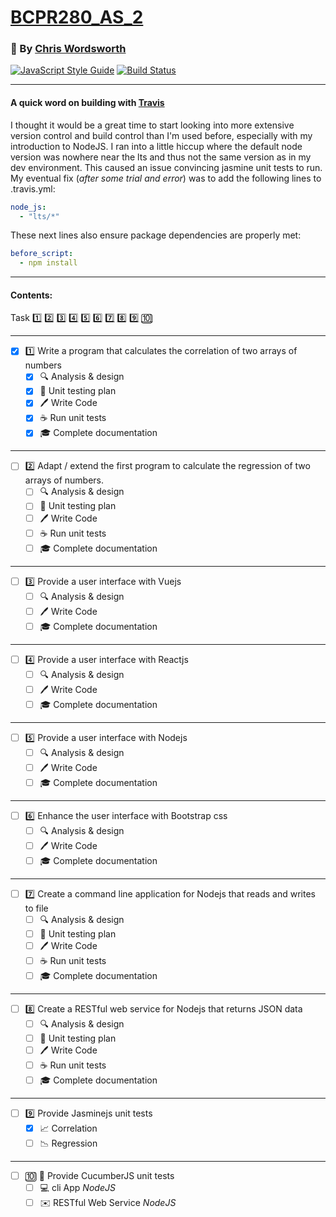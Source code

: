 # [BCPR280_AS_2](https://github.com/cmw278/BCPR280_AS_2/)
### :bust_in_silhouette: By [Chris Wordsworth](https://github.com/cmw278/)

[![JavaScript Style Guide](https://img.shields.io/badge/code_style-standard-brightgreen.svg)](https://standardjs.com)
[![Build Status](https://travis-ci.org/cmw278/BCPR280_AS_2.svg?branch=master)](https://travis-ci.org/cmw278/BCPR280_AS_2)

---

#### A quick word on building with [Travis](https://travis-ci.org/cmw278/BCPR280_AS_2)

I thought it would be a great time to start looking into more extensive version control and build control than I'm used before, especially with my introduction to NodeJS. I ran into a little hiccup where the default node version was nowhere near the lts and thus not the same version as in my dev environment. This caused an issue convincing jasmine unit tests to run. My eventual fix (*after some trial and error*) was to add the following lines to .travis.yml:

``` yaml
node_js:
  - "lts/*"
```

These next lines also ensure package dependencies are properly met:

``` yaml
before_script:
  - npm install
```

---

#### Contents:

Task
[:one:](#1)
[:two:](#2)
[:three:](#3)
[:four:](#4)
[:five:](#5)
[:six:](#6)
[:seven:](#7)
[:eight:](#8)
[:nine:](#9)
[:keycap_ten:](#10)

---

<span id="1" hidden></span>

  - [x] :one: Write a program that calculates the correlation of two arrays of numbers
    - [x] :mag: Analysis & design
    - [x] :memo: Unit testing plan
    - [x] :pen: Write Code
    - [x] :coffee: Run unit tests
    - [x] :mortar_board: Complete documentation

---

<span id="2" hidden></span>

  - [ ] :two: Adapt / extend the first program to calculate the regression of two arrays of numbers.
    - [ ] :mag: Analysis & design
    - [ ] :memo: Unit testing plan
    - [ ] :pen: Write Code
    - [ ] :coffee: Run unit tests
    - [ ] :mortar_board: Complete documentation

---

<span id="3" hidden></span>

  - [ ] :three: Provide a user interface with Vuejs
    - [ ] :mag: Analysis & design
    - [ ] :pen: Write Code
    - [ ] :mortar_board: Complete documentation

---

<span id="4" hidden></span>

  - [ ] :four: Provide a user interface with Reactjs
    - [ ] :mag: Analysis & design
    - [ ] :pen: Write Code
    - [ ] :mortar_board: Complete documentation

---

<span id="5" hidden></span>

  - [ ] :five: Provide a user interface with Nodejs
    - [ ] :mag: Analysis & design
    - [ ] :pen: Write Code
    - [ ] :mortar_board: Complete documentation

---

<span id="6" hidden></span>

  - [ ] :six: Enhance the user interface with Bootstrap css
    - [ ] :mag: Analysis & design
    - [ ] :pen: Write Code
    - [ ] :mortar_board: Complete documentation

---

<span id="7" hidden></span>

  - [ ] :seven: Create a command line application for Nodejs that reads and writes to file
    - [ ] :mag: Analysis & design
    - [ ] :memo: Unit testing plan
    - [ ] :pen: Write Code
    - [ ] :coffee: Run unit tests
    - [ ] :mortar_board: Complete documentation

---

<span id="8" hidden></span>

  - [ ] :eight: Create a RESTful web service for Nodejs that returns JSON data
    - [ ] :mag: Analysis & design
    - [ ] :memo: Unit testing plan
    - [ ] :pen: Write Code
    - [ ] :coffee: Run unit tests
    - [ ] :mortar_board: Complete documentation

---

<span id="9" hidden></span>

  - [ ] :nine: Provide Jasminejs unit tests
    - [x] :chart_with_upwards_trend: Correlation
    - [ ] :chart_with_downwards_trend: Regression

---

<span id="10" hidden></span>

  - [ ] :keycap_ten: :cucumber: Provide CucumberJS unit tests
    - [ ] :computer: cli App  *NodeJS*
    - [ ] :envelope: RESTful Web Service  *NodeJS*
